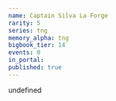 ```yaml
---
name: Captain Silva La Forge
rarity: 5
series: tng
memory_alpha: tng
bigbook_tier: 14
events: 0
in_portal:
published: true
---
```


undefined
